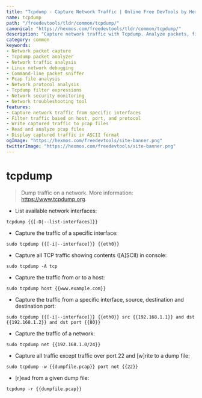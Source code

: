 ```yaml
---
title: "Tcpdump - Capture Network Traffic | Online Free DevTools by Hexmos"
name: tcpdump
path: "/freedevtools/tldr/common/tcpdump/"
canonical: "https://hexmos.com/freedevtools/tldr/common/tcpdump/"
description: "Capture network traffic with Tcpdump. Analyze packets, filter by host, port, and interface, and troubleshoot network issues. Free online tool, no registration required."
category: common
keywords:
- Network packet capture
- Tcpdump packet analyzer
- Network traffic analysis
- Linux network debugging
- Command-line packet sniffer
- Pcap file analysis
- Network protocol analysis
- Tcpdump filter expressions
- Network security monitoring
- Network troubleshooting tool
features:
- Capture network traffic from specific interfaces
- Filter traffic based on host, port, and protocol
- Write captured traffic to pcap files
- Read and analyze pcap files
- Display captured traffic in ASCII format
ogImage: "https://hexmos.com/freedevtools/site-banner.png"
twitterImage: "https://hexmos.com/freedevtools/site-banner.png"
---
```


# tcpdump

> Dump traffic on a network.
> More information: <https://www.tcpdump.org>.

- List available network interfaces:

`tcpdump {{[-D|--list-interfaces]}}`

- Capture the traffic of a specific interface:

`sudo tcpdump {{[-i|--interface]}} {{eth0}}`

- Capture all TCP traffic showing contents ([A]SCII) in console:

`sudo tcpdump -A tcp`

- Capture the traffic from or to a host:

`sudo tcpdump host {{www.example.com}}`

- Capture the traffic from a specific interface, source, destination and destination port:

`sudo tcpdump {{[-i|--interface]}} {{eth0}} src {{192.168.1.1}} and dst {{192.168.1.2}} and dst port {{80}}`

- Capture the traffic of a network:

`sudo tcpdump net {{192.168.1.0/24}}`

- Capture all traffic except traffic over port 22 and [w]rite to a dump file:

`sudo tcpdump -w {{dumpfile.pcap}} port not {{22}}`

- [r]ead from a given dump file:

`tcpdump -r {{dumpfile.pcap}}`

